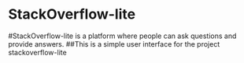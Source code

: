 # StackOverflow-lite
#StackOverflow-lite is a platform where people can ask questions and provide answers.
##This is a simple user interface for the project stackoverflow-lite
